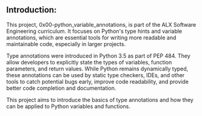 ## Introduction:
This project, 0x00-python_variable_annotations, is part of the ALX Software Engineering curriculum. It focuses on Python's type hints and variable annotations, which are essential tools for writing more readable and maintainable code, especially in larger projects.

Type annotations were introduced in Python 3.5 as part of PEP 484. They allow developers to explicitly state the types of variables, function parameters, and return values. While Python remains dynamically typed, these annotations can be used by static type checkers, IDEs, and other tools to catch potential bugs early, improve code readability, and provide better code completion and documentation.

This project aims to introduce the basics of type annotations and how they can be applied to Python variables and functions.
